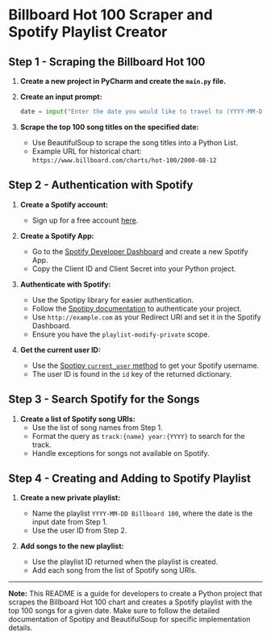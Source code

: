 # Billboard Hot 100 Scraper and Spotify Playlist Creator

## Step 1 - Scraping the Billboard Hot 100

1. **Create a new project in PyCharm and create the `main.py` file.**

2. **Create an input prompt:**
    ```python
    date = input("Enter the date you would like to travel to (YYYY-MM-DD): ")
    ```

3. **Scrape the top 100 song titles on the specified date:**
    - Use BeautifulSoup to scrape the song titles into a Python List.
    - Example URL for historical chart: `https://www.billboard.com/charts/hot-100/2000-08-12`

## Step 2 - Authentication with Spotify

1. **Create a Spotify account:**
    - Sign up for a free account [here](http://spotify.com/signup/).

2. **Create a Spotify App:**
    - Go to the [Spotify Developer Dashboard](https://developer.spotify.com/dashboard/) and create a new Spotify App.
    - Copy the Client ID and Client Secret into your Python project.

3. **Authenticate with Spotify:**
    - Use the Spotipy library for easier authentication.
    - Follow the [Spotipy documentation](https://spotipy.readthedocs.io/en/2.13.0/#spotipy.oauth2.SpotifyOAuth) to authenticate your project.
    - Use `http://example.com` as your Redirect URI and set it in the Spotify Dashboard.
    - Ensure you have the `playlist-modify-private` scope.

4. **Get the current user ID:**
    - Use the [Spotipy `current_user` method](https://spotipy.readthedocs.io/en/2.13.0/#spotipy.client.Spotify.current_user) to get your Spotify username.
    - The user ID is found in the `id` key of the returned dictionary.

## Step 3 - Search Spotify for the Songs

1. **Create a list of Spotify song URIs:**
    - Use the list of song names from Step 1.
    - Format the query as `track:{name} year:{YYYY}` to search for the track.
    - Handle exceptions for songs not available on Spotify.

## Step 4 - Creating and Adding to Spotify Playlist

1. **Create a new private playlist:**
    - Name the playlist `YYYY-MM-DD Billboard 100`, where the date is the input date from Step 1.
    - Use the user ID from Step 2.

2. **Add songs to the new playlist:**
    - Use the playlist ID returned when the playlist is created.
    - Add each song from the list of Spotify song URIs.

---

**Note:** This README is a guide for developers to create a Python project that scrapes the Billboard Hot 100 chart and creates a Spotify playlist with the top 100 songs for a given date. Make sure to follow the detailed documentation of Spotipy and BeautifulSoup for specific implementation details.
